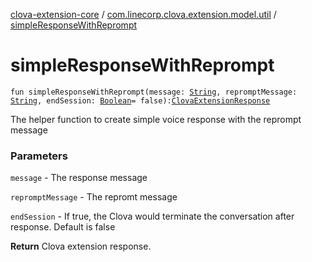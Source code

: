 [clova-extension-core](../index.md) / [com.linecorp.clova.extension.model.util](index.md) / [simpleResponseWithReprompt](./simple-response-with-reprompt.md)

# simpleResponseWithReprompt

`fun simpleResponseWithReprompt(message: `[`String`](https://kotlinlang.org/api/latest/jvm/stdlib/kotlin/-string/index.html)`, repromptMessage: `[`String`](https://kotlinlang.org/api/latest/jvm/stdlib/kotlin/-string/index.html)`, endSession: `[`Boolean`](https://kotlinlang.org/api/latest/jvm/stdlib/kotlin/-boolean/index.html)` = false): `[`ClovaExtensionResponse`](../com.linecorp.clova.extension.model.response/-clova-extension-response/index.md)

The helper function to create simple voice response with the reprompt message

### Parameters

`message` - The response message

`repromptMessage` - The repromt message

`endSession` - If true, the Clova would terminate the conversation after response. Default is false

**Return**
Clova extension response.

